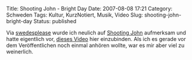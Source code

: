 Title: Shooting John - Bright Day
Date: 2007-08-08 17:21
Category: Schweden
Tags: Kultur, KurzNotiert, Musik, Video
Slug: shooting-john-bright-day
Status: published

Via
[swedesplease](http://swedesplease.blogspot.com/2007/07/shooting-johns-first-single-war.html)
wurde ich neulich auf [Shooting John](http://www.shootingjohn.com/)
aufmerksam und hatte eigentlich vor, [dieses
Video](http://youtube.com/watch?v=d09l2SGRH6A) hier einzubinden. Als ich
es gerade vor dem Veröffentlichen noch einmal anhören wollte, war es mir
aber viel zu weinerlich.

